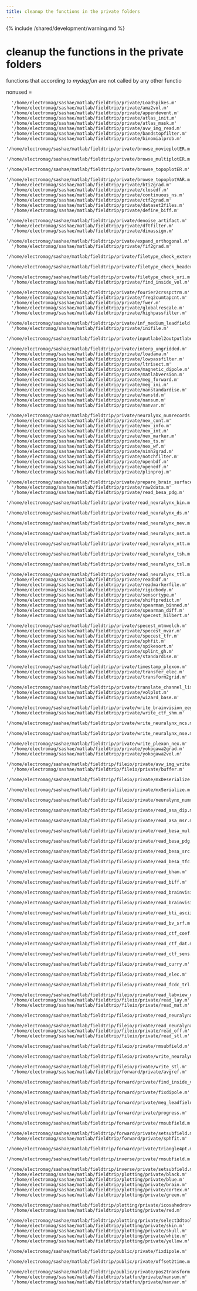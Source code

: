 ```yaml
---
title: cleanup the functions in the private folders
---
```


{% include /shared/development/warning.md %}

# cleanup the functions in the private folders

functions that according to *mydepfun* are not called by any other functio

  nonused = 
  
      '/home/electromag/sashae/matlab/fieldtrip/private/LoadSpikes.m'
      '/home/electromag/sashae/matlab/fieldtrip/private/ama2vol.m'
      '/home/electromag/sashae/matlab/fieldtrip/private/appendevent.m'
      '/home/electromag/sashae/matlab/fieldtrip/private/atlas_init.m'
      '/home/electromag/sashae/matlab/fieldtrip/private/atlas_mask.m'
      '/home/electromag/sashae/matlab/fieldtrip/private/avw_img_read.m'
      '/home/electromag/sashae/matlab/fieldtrip/private/bandstopfilter.m'
      '/home/electromag/sashae/matlab/fieldtrip/private/binomialprob.m'
      '/home/electromag/sashae/matlab/fieldtrip/private/browse_movieplotER.m'
      '/home/electromag/sashae/matlab/fieldtrip/private/browse_multiplotER.m'
      '/home/electromag/sashae/matlab/fieldtrip/private/browse_topoplotER.m'
      '/home/electromag/sashae/matlab/fieldtrip/private/browse_topoplotVAR.m'
      '/home/electromag/sashae/matlab/fieldtrip/private/bti2grad.m'
      '/home/electromag/sashae/matlab/fieldtrip/private/closedf.m'
      '/home/electromag/sashae/matlab/fieldtrip/private/continuous_ns.m'
      '/home/electromag/sashae/matlab/fieldtrip/private/ctf2grad.m'
      '/home/electromag/sashae/matlab/fieldtrip/private/dataset2files.m'
      '/home/electromag/sashae/matlab/fieldtrip/private/define_biff.m'
      '/home/electromag/sashae/matlab/fieldtrip/private/denoise_artifact.m'
      '/home/electromag/sashae/matlab/fieldtrip/private/dftfilter.m'
      '/home/electromag/sashae/matlab/fieldtrip/private/dimassign.m'
      '/home/electromag/sashae/matlab/fieldtrip/private/expand_orthogonal.m'
      '/home/electromag/sashae/matlab/fieldtrip/private/fif2grad.m'
      '/home/electromag/sashae/matlab/fieldtrip/private/filetype_check_extension.m'      
      '/home/electromag/sashae/matlab/fieldtrip/private/filetype_check_header.m'
      '/home/electromag/sashae/matlab/fieldtrip/private/filetype_check_uri.m'
      '/home/electromag/sashae/matlab/fieldtrip/private/find_inside_vol.m'
      '/home/electromag/sashae/matlab/fieldtrip/private/fourier2crsspctrm.m'
      '/home/electromag/sashae/matlab/fieldtrip/private/freq2cumtapcnt.m'
      '/home/electromag/sashae/matlab/fieldtrip/private/fwer.m'
      '/home/electromag/sashae/matlab/fieldtrip/private/globalrescale.m'
      '/home/electromag/sashae/matlab/fieldtrip/private/highpassfilter.m'
      '/home/electromag/sashae/matlab/fieldtrip/private/inf_medium_leadfield.m'
      '/home/electromag/sashae/matlab/fieldtrip/private/inifile.m'
      '/home/electromag/sashae/matlab/fieldtrip/private/inputlabel2outputlabel.m'
      '/home/electromag/sashae/matlab/fieldtrip/private/interp_ungridded.m'
      '/home/electromag/sashae/matlab/fieldtrip/private/loadama.m'
      '/home/electromag/sashae/matlab/fieldtrip/private/lowpassfilter.m'
      '/home/electromag/sashae/matlab/fieldtrip/private/ltrisect.m'
      '/home/electromag/sashae/matlab/fieldtrip/private/magnetic_dipole.m'
      '/home/electromag/sashae/matlab/fieldtrip/private/matlabversion.m'
      '/home/electromag/sashae/matlab/fieldtrip/private/meg_forward.m'
      '/home/electromag/sashae/matlab/fieldtrip/private/meg_ini.m'
      '/home/electromag/sashae/matlab/fieldtrip/private/nanstandardise.m'
      '/home/electromag/sashae/matlab/fieldtrip/private/nanstd.m'
      '/home/electromag/sashae/matlab/fieldtrip/private/nansum.m'
      '/home/electromag/sashae/matlab/fieldtrip/private/nanvar.m'
      '/home/electromag/sashae/matlab/fieldtrip/private/neuralynx_numrecords.m'
      '/home/electromag/sashae/matlab/fieldtrip/private/nex_cont.m'
      '/home/electromag/sashae/matlab/fieldtrip/private/nex_info.m'
      '/home/electromag/sashae/matlab/fieldtrip/private/nex_int.m'
      '/home/electromag/sashae/matlab/fieldtrip/private/nex_marker.m'
      '/home/electromag/sashae/matlab/fieldtrip/private/nex_ts.m'
      '/home/electromag/sashae/matlab/fieldtrip/private/nex_wf.m'
      '/home/electromag/sashae/matlab/fieldtrip/private/nimh2grad.m'
      '/home/electromag/sashae/matlab/fieldtrip/private/notchfilter.m'
      '/home/electromag/sashae/matlab/fieldtrip/private/openbdf.m'
      '/home/electromag/sashae/matlab/fieldtrip/private/openedf.m'
      '/home/electromag/sashae/matlab/fieldtrip/private/plinproj.m'
      '/home/electromag/sashae/matlab/fieldtrip/private/prepare_brain_surface.m'
      '/home/electromag/sashae/matlab/fieldtrip/private/raw2data.m'
      '/home/electromag/sashae/matlab/fieldtrip/private/read_besa_pdg.m'
      '/home/electromag/sashae/matlab/fieldtrip/private/read_neuralynx_bin.m'
      '/home/electromag/sashae/matlab/fieldtrip/private/read_neuralynx_ds.m'
      '/home/electromag/sashae/matlab/fieldtrip/private/read_neuralynx_nev.m'
      '/home/electromag/sashae/matlab/fieldtrip/private/read_neuralynx_nst.m'
      '/home/electromag/sashae/matlab/fieldtrip/private/read_neuralynx_ntt.m'
      '/home/electromag/sashae/matlab/fieldtrip/private/read_neuralynx_tsh.m'
      '/home/electromag/sashae/matlab/fieldtrip/private/read_neuralynx_tsl.m'
      '/home/electromag/sashae/matlab/fieldtrip/private/read_neuralynx_ttl.m'
      '/home/electromag/sashae/matlab/fieldtrip/private/readbdf.m'
      '/home/electromag/sashae/matlab/fieldtrip/private/readmarkerfile.m'
      '/home/electromag/sashae/matlab/fieldtrip/private/rigidbody.m'
      '/home/electromag/sashae/matlab/fieldtrip/private/sensortype.m'
      '/home/electromag/sashae/matlab/fieldtrip/private/shiftpredict.m'
      '/home/electromag/sashae/matlab/fieldtrip/private/spearman_binned.m'
      '/home/electromag/sashae/matlab/fieldtrip/private/spearman_diff.m'
      '/home/electromag/sashae/matlab/fieldtrip/private/specest_hilbert.m'
      '/home/electromag/sashae/matlab/fieldtrip/private/specest_mtmwelch.m'
      '/home/electromag/sashae/matlab/fieldtrip/private/specest_mvar.m'
      '/home/electromag/sashae/matlab/fieldtrip/private/specest_tfr.m'
      '/home/electromag/sashae/matlab/fieldtrip/private/sphfit.m'
      '/home/electromag/sashae/matlab/fieldtrip/private/spikesort.m'
      '/home/electromag/sashae/matlab/fieldtrip/private/splint_gh.m'
      '/home/electromag/sashae/matlab/fieldtrip/private/standardise.m'
      '/home/electromag/sashae/matlab/fieldtrip/private/timestamp_plexon.m'
      '/home/electromag/sashae/matlab/fieldtrip/private/transfer_elec.m'
      '/home/electromag/sashae/matlab/fieldtrip/private/transform2grid.m'
      '/home/electromag/sashae/matlab/fieldtrip/private/translate_channel_list.m'
      '/home/electromag/sashae/matlab/fieldtrip/private/volplot.m'
      '/home/electromag/sashae/matlab/fieldtrip/private/wizard_base.m'
      '/home/electromag/sashae/matlab/fieldtrip/private/write_brainvision_eeg.m'
      '/home/electromag/sashae/matlab/fieldtrip/private/write_ctf_shm.m'
      '/home/electromag/sashae/matlab/fieldtrip/private/write_neuralynx_ncs.m'
      '/home/electromag/sashae/matlab/fieldtrip/private/write_neuralynx_nse.m'
      '/home/electromag/sashae/matlab/fieldtrip/private/write_plexon_nex.m'
      '/home/electromag/sashae/matlab/fieldtrip/private/yokogawa2grad.m'
      '/home/electromag/sashae/matlab/fieldtrip/private/yokogawa2vol.m'
      '/home/electromag/sashae/matlab/fieldtrip/fileio/private/avw_img_write.m'
      '/home/electromag/sashae/matlab/fieldtrip/fileio/private/buffer.m'
      '/home/electromag/sashae/matlab/fieldtrip/fileio/private/mxDeserialize.m'
      '/home/electromag/sashae/matlab/fieldtrip/fileio/private/mxSerialize.m'
      '/home/electromag/sashae/matlab/fieldtrip/fileio/private/neuralynx_numrecords.m'   
      '/home/electromag/sashae/matlab/fieldtrip/fileio/private/read_asa_dip.m'
      '/home/electromag/sashae/matlab/fieldtrip/fileio/private/read_asa_msr.m'
      '/home/electromag/sashae/matlab/fieldtrip/fileio/private/read_besa_mul.m'
      '/home/electromag/sashae/matlab/fieldtrip/fileio/private/read_besa_pdg.m'
      '/home/electromag/sashae/matlab/fieldtrip/fileio/private/read_besa_src.m'
      '/home/electromag/sashae/matlab/fieldtrip/fileio/private/read_besa_tfc.m'
      '/home/electromag/sashae/matlab/fieldtrip/fileio/private/read_bham.m'
      '/home/electromag/sashae/matlab/fieldtrip/fileio/private/read_biff.m'
      '/home/electromag/sashae/matlab/fieldtrip/fileio/private/read_brainvision_marker.m'
      '/home/electromag/sashae/matlab/fieldtrip/fileio/private/read_brainvision_vmrk.m'  
      '/home/electromag/sashae/matlab/fieldtrip/fileio/private/read_bti_ascii.m'
      '/home/electromag/sashae/matlab/fieldtrip/fileio/private/read_bv_srf.m'
      '/home/electromag/sashae/matlab/fieldtrip/fileio/private/read_ctf_coef.m'
      '/home/electromag/sashae/matlab/fieldtrip/fileio/private/read_ctf_dat.m'
      '/home/electromag/sashae/matlab/fieldtrip/fileio/private/read_ctf_sens.m'
      '/home/electromag/sashae/matlab/fieldtrip/fileio/private/read_curry.m'
      '/home/electromag/sashae/matlab/fieldtrip/fileio/private/read_elec.m'
      '/home/electromag/sashae/matlab/fieldtrip/fileio/private/read_fcdc_trl.m'
      '/home/electromag/sashae/matlab/fieldtrip/fileio/private/read_labview_dtlg.m'      
      '/home/electromag/sashae/matlab/fieldtrip/fileio/private/read_lay.m'
      '/home/electromag/sashae/matlab/fieldtrip/fileio/private/read_mat.m'
      '/home/electromag/sashae/matlab/fieldtrip/fileio/private/read_neuralynx_tsh.m'     
      '/home/electromag/sashae/matlab/fieldtrip/fileio/private/read_neuralynx_tsl.m'     
      '/home/electromag/sashae/matlab/fieldtrip/fileio/private/read_off.m'
      '/home/electromag/sashae/matlab/fieldtrip/fileio/private/read_stl.m'
      '/home/electromag/sashae/matlab/fieldtrip/fileio/private/rmsubfield.m'
      '/home/electromag/sashae/matlab/fieldtrip/fileio/private/write_neuralynx_nts.m'    
      '/home/electromag/sashae/matlab/fieldtrip/fileio/private/write_stl.m'
      '/home/electromag/sashae/matlab/fieldtrip/forward/private/avgref.m'
      '/home/electromag/sashae/matlab/fieldtrip/forward/private/find_inside_vol.m'       
      '/home/electromag/sashae/matlab/fieldtrip/forward/private/fixdipole.m'
      '/home/electromag/sashae/matlab/fieldtrip/forward/private/meg_leadfield1.m'
      '/home/electromag/sashae/matlab/fieldtrip/forward/private/progress.m'
      '/home/electromag/sashae/matlab/fieldtrip/forward/private/rmsubfield.m'
      '/home/electromag/sashae/matlab/fieldtrip/forward/private/setsubfield.m'
      '/home/electromag/sashae/matlab/fieldtrip/forward/private/sphfit.m'
      '/home/electromag/sashae/matlab/fieldtrip/forward/private/triangle4pt.m'
      '/home/electromag/sashae/matlab/fieldtrip/inverse/private/rmsubfield.m'
      '/home/electromag/sashae/matlab/fieldtrip/inverse/private/setsubfield.m'
      '/home/electromag/sashae/matlab/fieldtrip/plotting/private/black.m'
      '/home/electromag/sashae/matlab/fieldtrip/plotting/private/blue.m'
      '/home/electromag/sashae/matlab/fieldtrip/plotting/private/brain.m'
      '/home/electromag/sashae/matlab/fieldtrip/plotting/private/cortex.m'
      '/home/electromag/sashae/matlab/fieldtrip/plotting/private/green.m'
      '/home/electromag/sashae/matlab/fieldtrip/plotting/private/icosahedron42.m'
      '/home/electromag/sashae/matlab/fieldtrip/plotting/private/red.m'
      '/home/electromag/sashae/matlab/fieldtrip/plotting/private/select3dtool.m'
      '/home/electromag/sashae/matlab/fieldtrip/plotting/private/skin.m'
      '/home/electromag/sashae/matlab/fieldtrip/plotting/private/skull.m'
      '/home/electromag/sashae/matlab/fieldtrip/plotting/private/white.m'
      '/home/electromag/sashae/matlab/fieldtrip/plotting/private/yellow.m'
      '/home/electromag/sashae/matlab/fieldtrip/public/private/fixdipole.m'
      '/home/electromag/sashae/matlab/fieldtrip/public/private/offset2time.m'
      '/home/electromag/sashae/matlab/fieldtrip/public/private/pos2transform.m'
      '/home/electromag/sashae/matlab/fieldtrip/statfun/private/nansum.m'
      '/home/electromag/sashae/matlab/fieldtrip/statfun/private/nanvar.m'

